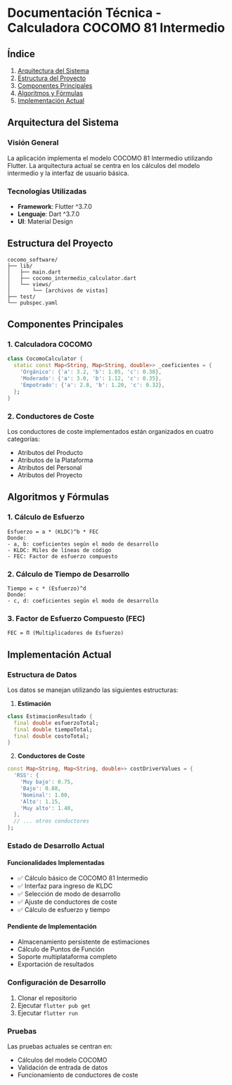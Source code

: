 # Documentación Técnica - Calculadora COCOMO 81 Intermedio

## Índice
1. [Arquitectura del Sistema](#arquitectura-del-sistema)
2. [Estructura del Proyecto](#estructura-del-proyecto)
3. [Componentes Principales](#componentes-principales)
4. [Algoritmos y Fórmulas](#algoritmos-y-fórmulas)
5. [Implementación Actual](#implementación-actual)

## Arquitectura del Sistema

### Visión General
La aplicación implementa el modelo COCOMO 81 Intermedio utilizando Flutter. La arquitectura actual se centra en los cálculos del modelo intermedio y la interfaz de usuario básica.

### Tecnologías Utilizadas
- **Framework**: Flutter ^3.7.0
- **Lenguaje**: Dart ^3.7.0
- **UI**: Material Design

## Estructura del Proyecto

```
cocomo_software/
├── lib/
│   ├── main.dart
│   ├── cocomo_intermedio_calculator.dart
│   └── views/
│       └── [archivos de vistas]
├── test/
└── pubspec.yaml
```

## Componentes Principales

### 1. Calculadora COCOMO
```dart
class CocomoCalculator {
  static const Map<String, Map<String, double>> _coeficientes = {
    'Orgánico': {'a': 3.2, 'b': 1.05, 'c': 0.38},
    'Moderado': {'a': 3.0, 'b': 1.12, 'c': 0.35},
    'Empotrado': {'a': 2.8, 'b': 1.20, 'c': 0.32},
  };
}
```

### 2. Conductores de Coste
Los conductores de coste implementados están organizados en cuatro categorías:
- Atributos del Producto
- Atributos de la Plataforma
- Atributos del Personal
- Atributos del Proyecto

## Algoritmos y Fórmulas

### 1. Cálculo de Esfuerzo
```
Esfuerzo = a * (KLDC)^b * FEC
Donde:
- a, b: coeficientes según el modo de desarrollo
- KLDC: Miles de líneas de código
- FEC: Factor de esfuerzo compuesto
```

### 2. Cálculo de Tiempo de Desarrollo
```
Tiempo = c * (Esfuerzo)^d
Donde:
- c, d: coeficientes según el modo de desarrollo
```

### 3. Factor de Esfuerzo Compuesto (FEC)
```
FEC = Π (Multiplicadores de Esfuerzo)
```

## Implementación Actual

### Estructura de Datos
Los datos se manejan utilizando las siguientes estructuras:

1. **Estimación**
```dart
class EstimacionResultado {
  final double esfuerzoTotal;
  final double tiempoTotal;
  final double costoTotal;
}
```

2. **Conductores de Coste**
```dart
const Map<String, Map<String, double>> costDriverValues = {
  'RSS': {
    'Muy bajo': 0.75,
    'Bajo': 0.88,
    'Nominal': 1.00,
    'Alto': 1.15,
    'Muy alto': 1.40,
  },
  // ... otros conductores
};
```

### Estado de Desarrollo Actual

#### Funcionalidades Implementadas
- ✅ Cálculo básico de COCOMO 81 Intermedio
- ✅ Interfaz para ingreso de KLDC
- ✅ Selección de modo de desarrollo
- ✅ Ajuste de conductores de coste
- ✅ Cálculo de esfuerzo y tiempo

#### Pendiente de Implementación
- Almacenamiento persistente de estimaciones
- Cálculo de Puntos de Función
- Soporte multiplataforma completo
- Exportación de resultados

### Configuración de Desarrollo
1. Clonar el repositorio
2. Ejecutar `flutter pub get`
3. Ejecutar `flutter run`

### Pruebas
Las pruebas actuales se centran en:
- Cálculos del modelo COCOMO
- Validación de entrada de datos
- Funcionamiento de conductores de coste 